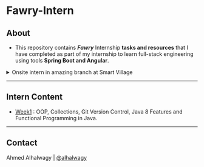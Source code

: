 # Fawry-Intern

## About

- This repository contains _**Fawry**_ Internship **tasks and resources** that I have completed as part of my internship to learn full-stack engineering using tools **Spring Boot and Angular**.
<details>
    <summary> Onsite intern in amazing branch at Smart Village </summary>
    <img style=" margin: 5px 20px; max-height:500px; width:70%; max-width: 800px;"  alt="Fawry building" src="https://res.cloudinary.com/dn8uzktjz/image/upload/v1716984522/emrcoivkjritjfxiekwn.jpg">
</details>

---

## Intern Content

- [Week1](./week01/) : OOP, Collections, Git Version Control, Java 8 Features and Functional Programming in Java.

---

## Contact

Ahmed Alhalwagy | [@alhalwagy](https://github.com/alhalwagy)
